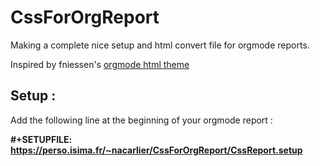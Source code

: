 # CssForOrgReport

Making a complete nice setup and html convert file for orgmode reports.

Inspired by fniessen's [orgmode html theme](https://github.com/fniessen/org-html-themes)

## Setup :

Add the following line at the beginning of your orgmode report : 

**#+SETUPFILE: https://perso.isima.fr/~nacarlier/CssForOrgReport/CssReport.setup**

